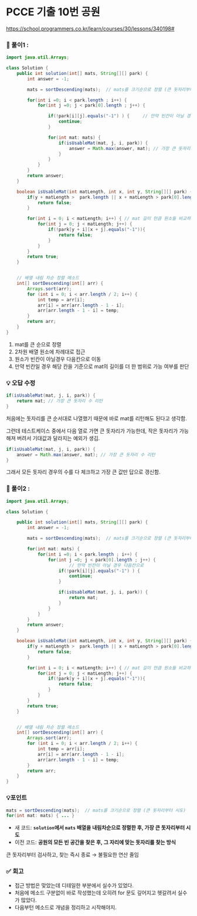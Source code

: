 # PCCE 기출 10번 공원

https://school.programmers.co.kr/learn/courses/30/lessons/340198#

### **🚀 풀이1 :**

```java
import java.util.Arrays;

class Solution {
    public int solution(int[] mats, String[][] park) {
        int answer = -1;

        mats = sortDescending(mats);  // mats를 크기순으로 정렬 (큰 돗자리부터 시도)

        for(int i =0; i < park.length ; i++) {
            for(int j =0; j < park[0].length ; j++) {

                if(!park[i][j].equals("-1") ) {     // 만약 빈칸이 아닐 경우 다음칸으로
                    continue;
                }

                for(int mat: mats) {
                    if(isUsableMat(mat, j, i, park)) {
                        answer = Math.max(answer, mat); // 가장 큰 돗자리 수 리턴
                    }
                }
            }
        }
        return answer;
    }

    boolean isUsableMat(int matLength, int x, int y, String[][] park) {
        if(y + matLength >  park.length || x + matLength > park[0].length ) {
            return false;
        }

        for(int i = 0; i < matLength; i++) { // mat 길이 만큼 원소들 비교하기
            for(int j = 0; j < matLength; j++) {
                if(!park[y + i][x + j].equals("-1")){
                    return false;
                }
            }
        }
        return true;
    }


    // 배열 내림 차순 정렬 메소드
    int[] sortDescending(int[] arr) {
        Arrays.sort(arr);
        for (int i = 0; i < arr.length / 2; i++) {
            int temp = arr[i];
            arr[i] = arr[arr.length - 1 - i];
            arr[arr.length - 1 - i] = temp;
        }
        return arr;
    }
}
```

1. mat를 큰 순으로 정렬
2. 2차원 배열 원소에 차례대로 접근
3. 원소가 빈칸이 아닐경우 다음칸으로 이동
4. 만약 빈칸일 경우 해당 칸을 기준으로 mat의 길이를 더 한 범위로 가능 여부를 판단

### **💡 오답 수정**

```java
if(isUsableMat(mat, j, i, park)) {
    return mat; // 가장 큰 돗자리 수 리턴
}
```

처음에는 돗자리를 큰 순서대로 나열했기 때문에 바로 mat를 리턴해도 된다고 생각함.

그런데 테스트케이스 중에서 다음 열로 가면 큰 돗자리가 가능한데, 작은 돗자리가 가능해져 버려서 기대값과 달라지는 예외가 생김.

```java
if(isUsableMat(mat, j, i, park)) {
    answer = Math.max(answer, mat); // 가장 큰 돗자리 수 리턴
}
```

그래서 모든 돗자리 경우의 수를 다 체크하고 가장 큰 값만 답으로 갱신함.

### **🚀 풀이2 :**

```java
import java.util.Arrays;

class Solution {

    public int solution(int[] mats, String[][] park) {
        int answer = -1;

        mats = sortDescending(mats);  // mats를 크기순으로 정렬 (큰 돗자리부터 시도)

        for(int mat: mats) {
            for(int i =0; i < park.length ; i++) {
                for(int j =0; j < park[0].length ; j++) {
		                // 만약 빈칸이 아닐 경우 다음칸으로
                    if(!park[i][j].equals("-1") ) {
                        continue;
                    }

                    if(isUsableMat(mat, j, i, park)) {
                        return mat;
                    }
                }
            }
        }
        return answer;
    }

    boolean isUsableMat(int matLength, int x, int y, String[][] park) {
        if(y + matLength >  park.length || x + matLength > park[0].length ) {
            return false;
        }

        for(int i = 0; i < matLength; i++) { // mat 길이 만큼 원소들 비교하기
            for(int j = 0; j < matLength; j++) {
                if(!park[y + i][x + j].equals("-1")){
                    return false;
                }
            }
        }
        return true;
    }


    // 배열 내림 차순 정렬 메소드
    int[] sortDescending(int[] arr) {
        Arrays.sort(arr);
        for (int i = 0; i < arr.length / 2; i++) {
            int temp = arr[i];
            arr[i] = arr[arr.length - 1 - i];
            arr[arr.length - 1 - i] = temp;
        }
        return arr;
    }
}
```

### **💡포인트**

```java
mats = sortDescending(mats);  // mats를 크기순으로 정렬 (큰 돗자리부터 시도)
for(int mat: mats) { ... }
```

- 새 코드: **`solution`에서 `mats` 배열을 내림차순으로 정렬한 후, 가장 큰 돗자리부터 시도**
- 이전 코드: **공원의 모든 빈 공간을 찾은 후, 그 자리에 맞는 돗자리를 찾는 방식**

큰 돗자리부터 검사하고, 찾는 즉시 종료 → 불필요한 연산 줄임

### **✅ 회고**

- 접근 방법은 맞았는데 디테일한 부분에서 실수가 있었다.
- 처음에 메소드 구분없이 바로 작성했는데 오히려 for 문도 깊어지고 헷갈려서 실수가 많았다.
- 다음부턴 메소드로 개념을 정리하고 시작해야지.
